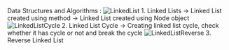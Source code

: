 Data Structures and Algorithms :
![LinkedList](https://github.com/user-attachments/assets/15c948a2-0646-4ff9-8555-72c4249671b6)
    1. Linked Lists
        -> Linked List created using method
        -> Linked List created using Node object
![LinkedListCycle](https://github.com/user-attachments/assets/64a847e8-c89e-442c-829a-3fd773ce1cf3)
    2. Linked List Cycle
        -> Creating linked list cycle, check whether it has cycle or not and break the cycle
![LinkedListReverse](https://github.com/user-attachments/assets/ca73f1bb-48f5-40eb-8f96-5a32892d4900)
    3. Reverse Linked List

